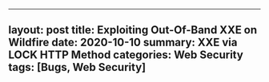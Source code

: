 
---
layout:     post
title:      Exploiting Out-Of-Band XXE on Wildfire
date:       2020-10-10 
summary:    XXE via LOCK HTTP Method
categories: Web Security
tags: [Bugs, Web Security]
---

